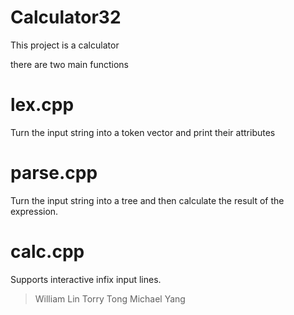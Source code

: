 # Calculator32
This project is a calculator

there are two main functions

# lex.cpp
Turn the input string into a token vector and print their attributes

# parse.cpp
Turn the input string into a tree and then calculate the result of the expression.

# calc.cpp
Supports interactive infix input lines.



> William Lin
> Torry Tong
> Michael Yang
